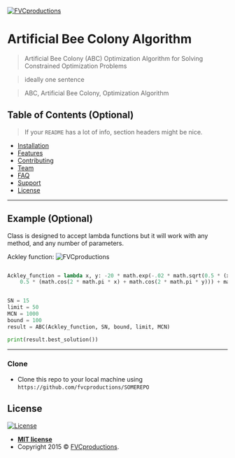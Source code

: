 <a href="http://fvcproductions.com"><img src="https://avatars1.githubusercontent.com/u/4284691?v=3&s=200" title="FVCproductions" alt="FVCproductions"></a>

# Artificial Bee Colony Algorithm

> Artificial Bee Colony (ABC) Optimization Algorithm for Solving Constrained Optimization Problems

> ideally one sentence

> ABC, Artificial Bee Colony, Optimization Algorithm


## Table of Contents (Optional)

> If your `README` has a lot of info, section headers might be nice.

- [Installation](#installation)
- [Features](#features)
- [Contributing](#contributing)
- [Team](#team)
- [FAQ](#faq)
- [Support](#support)
- [License](#license)


---

## Example (Optional)

Class is designed to accept lambda functions but it will work with any method, and any number of parameters.

Ackley function:
<img src="https://static.packt-cdn.com/products/9781789612011/graphics/5f433384-3526-40ee-a25b-a1746b0ad84b.png" title="FVCproductions" alt="FVCproductions">

```python 3

Ackley_function = lambda x, y: -20 * math.exp(-.02 * math.sqrt(0.5 * (x ** 2 + y ** 2))) - math.exp(
    0.5 * (math.cos(2 * math.pi * x) + math.cos(2 * math.pi * y))) + math.e + 20


SN = 15
limit = 50
MCN = 1000
bound = 100
result = ABC(Ackley_function, SN, bound, limit, MCN)

print(result.best_solution())

```

---

### Clone

- Clone this repo to your local machine using `https://github.com/fvcproductions/SOMEREPO`


<!-- ## Features 
## Usage (Optional)
## Documentation (Optional)
## Tests (Optional)
-->

## License

[![License](http://img.shields.io/:license-mit-blue.svg?style=flat-square)](http://badges.mit-license.org)

- **[MIT license](http://opensource.org/licenses/mit-license.php)**
- Copyright 2015 © <a href="http://fvcproductions.com" target="_blank">FVCproductions</a>.

